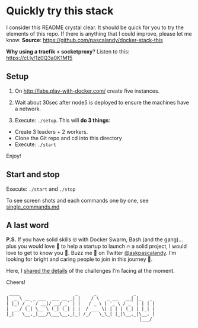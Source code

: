 # Quickly try this stack

I consider this README crystal clear. It should be quick for you to try the elements of this repo. If there is anything that I could improve, please let me know. **Source**: https://github.com/pascalandy/docker-stack-this

**Why using a traefik + socketproxy**?
Listen to this: https://cl.ly/1z0Q3a0K1M15

## Setup

1. On http://labs.play-with-docker.com/ create five instances.
2. Wait about 30sec after node5 is deployed to ensure the machines have a network.

3. Execute: `./setup`. This will **do 3 things**:
- Create 3 leaders + 2 workers.
- Clone the Git repo and cd into this directory
- Execute: `./start`

Enjoy!

## Start and stop

Execute: `./start` and `./stop`

To see screen shots and each commands one by one, see [single_commands.md](https://github.com/pascalandy/docker-stack-this/blob/master/traefik-haproxy/single_commands.md)

## A last word

**P.S.** If you have solid skills 🤓 with Docker Swarm, Bash (and the gang)… plus you would love 💚 to help a startup to launch 🔥 a solid project, I would love to get to know you 🍻. Buzz me 👋 on Twitter [@askpascalandy](https://twitter.com/askpascalandy). I’m looking for bright and caring people to join in this journey 🌇.

Here, I [shared the details](http://firepress.org/blog/technical-challenges-we-are-facing-now/) of the challenges I’m facing at the moment.

Cheers!

```
 ____                     _      _              _
|  _ \ __ _ ___  ___ __ _| |    / \   _ __   __| |_   _
| |_) / _` / __|/ __/ _` | |   / _ \ | '_ \ / _` | | | |
|  __/ (_| \__ \ (_| (_| | |  / ___ \| | | | (_| | |_| |
|_|   \__,_|___/\___\__,_|_| /_/   \_\_| |_|\__,_|\__, |
                                                  |___/
```


